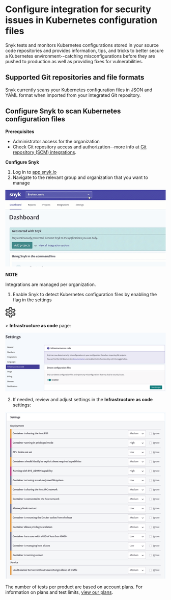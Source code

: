 # Configure integration for security issues in Kubernetes configuration files

Snyk tests and monitors Kubernetes configurations stored in your source code repositories and provides information, tips, and tricks to better secure a Kubernetes environment--catching misconfigurations before they are pushed to production as well as providing fixes for vulnerabilities.

## Supported Git repositories and file formats

Snyk currently scans your Kubernetes configuration files in JSON and YAML format when imported from your integrated Git repository.

## Configure Snyk to scan Kubernetes configuration files

**Prerequisites**

* Administrator access for the organization
* Check Git repository access and authorization--more info at [Git repository \(SCM\) integrations](https://support.snyk.io/hc/en-us/sections/360001138098-Git-repository-SCM-integrations).

**Configure Snyk**

1. Log in to [app.snyk.io](https://app.snyk.io/)
2. Navigate to the relevant group and organization that you want to manage

![AddProjectMenu.gif](../../.gitbook/assets/add-artifactory-images%20%281%29%20%282%29.gif)

**NOTE**

Integrations are managed per organization.

1. Enable Snyk to detect Kubernetes configuration files by enabling the flag in the settings

![cog\_icon.png](../../.gitbook/assets/cog_icon.png)

 &gt; **Infrastructure as code** page:

![Screenshot\_2020-08-18\_at\_17.29.49.png](../../.gitbook/assets/screenshot_2020-08-18_at_17.29.49.png)

2. If needed, review and adjust settings in the **Infrastructure as code** settings:

![Configure-Policies.png](../../.gitbook/assets/uuid-34af73f5-ffde-39bb-ffa4-364884089b2e-en.png)

The number of tests per product are based on account plans. For information on plans and test limits, [view our plans](https://snyk.io/plans/).

